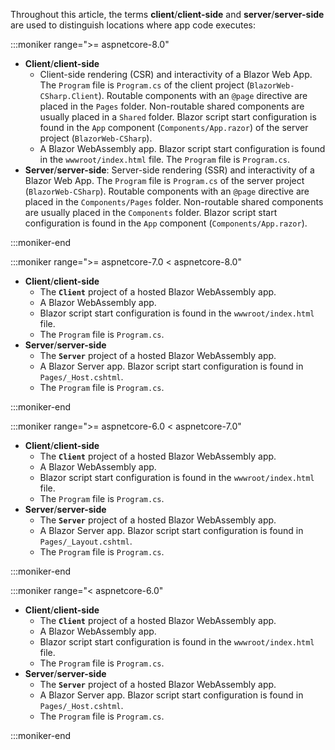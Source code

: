 Throughout this article, the terms **client**/**client-side** and **server**/**server-side** are used to distinguish locations where app code executes:

:::moniker range=">= aspnetcore-8.0"

* **Client**/**client-side**
  * Client-side rendering (CSR) and interactivity of a Blazor Web App. The `Program` file is `Program.cs` of the client project (`BlazorWeb-CSharp.Client`). Routable components with an `@page` directive are placed in the `Pages` folder. Non-routable shared components are usually placed in a `Shared` folder. Blazor script start configuration is found in the `App` component (`Components/App.razor`) of the server project (`BlazorWeb-CSharp`).
  * A Blazor WebAssembly app. Blazor script start configuration is found in the `wwwroot/index.html` file. The `Program` file is `Program.cs`.
* **Server**/**server-side**: Server-side rendering (SSR) and interactivity of a Blazor Web App. The `Program` file is `Program.cs` of the server project (`BlazorWeb-CSharp`). Routable components with an `@page` directive are placed in the `Components/Pages` folder. Non-routable shared components are usually placed in the `Components` folder. Blazor script start configuration is found in the `App` component (`Components/App.razor`).

:::moniker-end

:::moniker range=">= aspnetcore-7.0 < aspnetcore-8.0"

* **Client**/**client-side**
  * The **`Client`** project of a hosted Blazor WebAssembly app.
  * A Blazor WebAssembly app.
  * Blazor script start configuration is found in the `wwwroot/index.html` file.
  * The `Program` file is `Program.cs`.
* **Server**/**server-side**
  * The **`Server`** project of a hosted Blazor WebAssembly app.
  * A Blazor Server app. Blazor script start configuration is found in `Pages/_Host.cshtml`.
  * The `Program` file is `Program.cs`.

:::moniker-end

:::moniker range=">= aspnetcore-6.0 < aspnetcore-7.0"

* **Client**/**client-side**
  * The **`Client`** project of a hosted Blazor WebAssembly app.
  * A Blazor WebAssembly app.
  * Blazor script start configuration is found in the `wwwroot/index.html` file.
  * The `Program` file is `Program.cs`.
* **Server**/**server-side**
  * The **`Server`** project of a hosted Blazor WebAssembly app.
  * A Blazor Server app. Blazor script start configuration is found in `Pages/_Layout.cshtml`.
  * The `Program` file is `Program.cs`.

:::moniker-end

:::moniker range="< aspnetcore-6.0"

* **Client**/**client-side**
  * The **`Client`** project of a hosted Blazor WebAssembly app.
  * A Blazor WebAssembly app.
  * Blazor script start configuration is found in the `wwwroot/index.html` file.
  * The `Program` file is `Program.cs`.
* **Server**/**server-side**
  * The **`Server`** project of a hosted Blazor WebAssembly app.
  * A Blazor Server app. Blazor script start configuration is found in `Pages/_Host.cshtml`.
  * The `Program` file is `Program.cs`.

:::moniker-end
